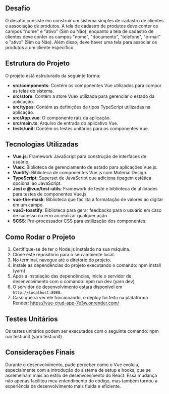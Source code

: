 ## Desafio

O desafio consiste em construir um sistema simples de cadastro de clientes e associação de produtos. A tela de cadastro de produtos deve conter os campos "nome" e "ativo" (Sim ou Não), enquanto a tela de cadastro de clientes deve conter os campos "nome", "documento", "telefone", "e-mail" e "ativo" (Sim ou Não). Além disso, deve haver uma tela para associar os produtos a um cliente específico.

## Estrutura do Projeto

O projeto está estruturado da seguinte forma:

- **src/components**: Contém os componentes Vue utilizados para compor as telas do sistema.
- **src/store**: Contém a store Vuex utilizada para gerenciar o estado da aplicação.
- **src/types**: Contém as definições de tipos TypeScript utilizadas na aplicação.
- **src/App.vue**: O componente raiz da aplicação.
- **src/main.ts**: Arquivo de entrada do aplicativo Vue.
- **tests/unit**: Contém os testes unitários para os componentes Vue.

## Tecnologias Utilizadas

- **Vue.js**: Framework JavaScript para construção de interfaces de usuário.
- **Vuex**: Biblioteca de gerenciamento de estado para aplicações Vue.js.
- **Vuetify**: Biblioteca de componentes Vue.js com Material Design.
- **TypeScript**: Superset de JavaScript que adiciona tipagem estática opcional ao JavaScript.
- **Jest e @vue/test-utils**: Framework de teste e biblioteca de utilidades para testes de componentes Vue.js.
- **vue-the-mask**: Biblioteca que facilita a formatação de valores ao digitar em um campo.
- **vue3-toastify**: Biblioteca para gerar feedbacks para o usuário em caso de sucesso ou erro ao realizar qualquer ação.
- **SCSS**: Pré-processador CSS para estilização dos componentes.

## Como Rodar o Projeto

1. Certifique-se de ter o Node.js instalado na sua máquina.
2. Clone este repositório para o seu ambiente local.
3. No terminal, navegue até o diretório do projeto.
4. Instale as dependências do projeto executando o comando: npm install (yarn)
5. Após a instalação das dependências, inicie o servidor de desenvolvimento com o comando: npm run dev (yarn dev)
6. O servidor de desenvolvimento estará disponível em `http://localhost:8080`.
7. Caso queira ver ele funcionando, o deploy foi feito na plataforma Render: https://vue-crud-app-7e3w.onrender.com/

## Testes Unitários

Os testes unitários podem ser executados com o seguinte comando: npm run test:unit (yarn test:unit)

## Considerações Finais

Durante o desenvolvimento, pude perceber como o Vue evoluiu, especialmente com a introdução do sistema de setup e hooks, que se assemelham mais ao estilo de desenvolvimento do React. Essa mudança não apenas facilitou meu entendimento do código, mas também tornou a experiência de desenvolvimento mais fluída e eficiente.
